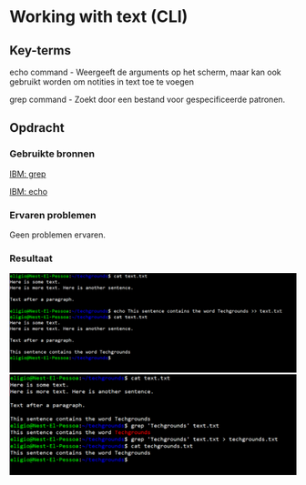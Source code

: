 # Working with text (CLI)



## Key-terms

echo command - Weergeeft de arguments op het scherm, maar kan ook gebruikt worden om notities in text toe te voegen

grep command - Zoekt door een bestand voor gespecificeerde patronen.


## Opdracht
### Gebruikte bronnen

[IBM: grep](https://www.ibm.com/docs/en/aix/7.2?topic=files-finding-text-strings-within-grep-command)

[IBM: echo](https://www.ibm.com/docs/en/aix/7.2?topic=redirection-appending-single-line-text-file-echo-command)

### Ervaren problemen

Geen problemen ervaren.

### Resultaat

![screenshot 1](https://github.com/techgrounds/techgrounds-EligioPessoa/blob/main/00_includes/Opdracht_3-1.png)
![screenshot 2](https://github.com/techgrounds/techgrounds-EligioPessoa/blob/main/00_includes/Opdracht_3-2.png)

